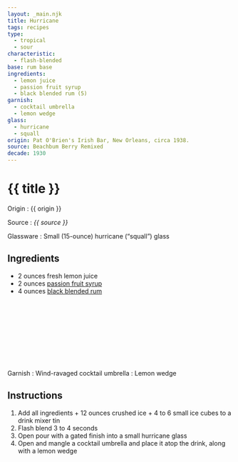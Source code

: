 ```yaml
---
layout: _main.njk
title: Hurricane
tags: recipes
type:
  - tropical
  - sour
characteristic:
  - flash-blended
base: rum base
ingredients:
  - lemon juice
  - passion fruit syrup
  - black blended rum (5)
garnish:
  - cocktail umbrella
  - lemon wedge
glass:
  - hurricane
  - squall
origin: Pat O'Brien's Irish Bar, New Orleans, circa 1938.
source: Beachbum Berry Remixed
decade: 1930
---
```

<!-- markdownlint-disable MD025 -->
# {{ title }}
<!-- markdownlint-disable MD025 -->

Origin
  : {{ origin }}

Source
  : <cite>{{ source }}</cite>

Glassware
  : Small (15-ounce) hurricane (<q>squall</q>) glass

## Ingredients

* 2 ounces fresh lemon juice
* 2 ounces [passion fruit syrup](/mixes/passion-fruit-syrup)
* 4 ounces [black blended rum](/11-rum-black-blended/)<icon-l space="1em" class="bigger" label="(5)"><span class="with-icon"><svg class="icon"><use href="/assets/images/icons/circle-5.svg#circle-5"></use></svg></span></icon-l>

Garnish
  : Wind-ravaged cocktail umbrella
  : Lemon wedge

## Instructions

1. Add all ingredients + 12 ounces crushed ice + 4 to 6 small ice cubes to a drink mixer tin
2. Flash blend 3 to 4 seconds
3. Open pour with a gated finish into a small hurricane glass
4. Open and mangle a cocktail umbrella and place it atop the drink, along with a lemon wedge
